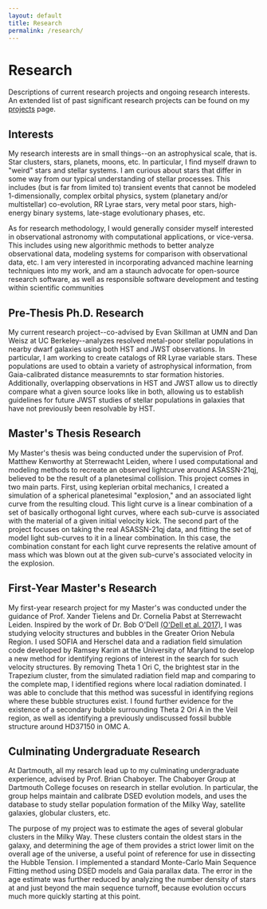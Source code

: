 ```yaml
---
layout: default
title: Research
permalink: /research/
---
```


# Research
Descriptions of current research projects and ongoing research interests.
<br>An extended list of past significant research projects can be found on my <a href="http://www.catherineslaughter.space/projects/">projects</a> page.

## Interests
My research interests are in small things--on an astrophysical scale, that is. Star clusters, stars, planets, moons, etc. In particular, I find myself drawn to "weird" stars and stellar systems. I am curious about stars that differ in some way from our typical understanding of stellar processes. This includes (but is far from limited to) transient events that cannot be modeled 1-dimensionally, complex orbital physics, system (planetary and/or multistellar) co-evolution, RR Lyrae stars, very metal poor stars, high-energy binary systems, late-stage evolutionary phases, etc.

As for research methodology, I would generally consider myself interested in observational astronomy with computational applications, or vice-versa. This includes using new algorithmic methods to better analyze observational data, modeling systems for comparison with observational data, etc. I am very interested in incorporating advanced machine learning techniques into my work, and am a staunch advocate for open-source research software, as well as responsible software development and testing within scientific communities

## Pre-Thesis Ph.D. Research
My current research project--co-advised by Evan Skillman at UMN and Dan Weisz at UC Berkeley--analyzes resolved metal-poor stellar populations in nearby dwarf galaxies using both HST and JWST observations. In particular, I am working to create catalogs of RR Lyrae variable stars. These populations are used to obtain a variety of astrophysical information, from Gaia-calibrated distance measuremnts to star formation histories. Additionally, overlapping observations in HST and JWST allow us to directly compare what a given source looks like in both, allowing us to establish guidelines for future JWST studies of stellar populations in galaxies that have not previously been resolvable by HST.

## Master's Thesis Research
My Master's thesis was being conducted under the supervision of Prof. Matthew Kenworthy at Sterrewacht Leiden, where I used computational and modeling methods to recreate an observed lightcurve around ASASSN-21qj, believed to be the result of a planetesimal collision. This project comes in two main parts. First, using keplerian orbital mechanics, I created a simulation of a spherical planetesimal "explosion," and an associated light curve from the resulting cloud. This light curve is a linear combination of a set of basically orthogonal light curves, where each sub-curve is associated with the material of a given initial velocity kick. The second part of the project focuses on taking the real ASASSN-21qj data, and fitting the set of model light sub-curves to it in a linear combination. In this case, the combination constant for each light curve represents the relative amount of mass which was blown out at the given sub-curve's associated velocity in the explosion.

## First-Year Master's Research
My first-year research project for my Master's was conducted under the guidance of Prof. Xander Tielens and Dr. Cornelia Pabst at Sterrewacht Leiden. Inspired by the work of Dr. Bob O'Dell [(O'Dell et al. 2017)](https://ui.adsabs.harvard.edu/abs/2017ApJ...837..151O/abstract), I was studying velocity structures and bubbles in the Greater Orion Nebula Region. I used SOFIA and Herschel data and a radiation field simulation code developed by Ramsey Karim at the University of Maryland to develop a new method for identifying regions of interest in the search for such velocity structures. By removing Theta 1 Ori C, the brightest star in the Trapezium cluster, from the simulated radiation field map and comparing to the complete map, I identified regions where local radiation dominated. I was able to conclude that this method was sucessful in identifying regions where these bubble structures exist. I found further evidence for the existence of a secondary bubble surrounding Theta 2 Ori A in the Veil region, as well as identifying a previously undiscussed fossil bubble structure around HD37150 in OMC A.

## Culminating Undergraduate Research
At Dartmouth, all my resarch lead up to my culminating undergraduate experience, advised by Prof. Brian Chaboyer. The Chaboyer Group at Dartmouth College focuses on research in stellar evolution. In particular, the group helps maintain and calibrate DSED evolution models, and uses the database to study stellar population formation of the Milky Way, satellite galaxies, globular clusters, etc.

The purpose of my project was to estimate the ages of several globular clusters in the Milky Way. These clusters contain the oldest stars in the galaxy, and determining the age of them provides a strict lower limit on the overall age of the universe, a useful point of reference for use in dissecting the Hubble Tension. I implemented a standard Monte-Carlo Main Sequence Fitting method using DSED models and Gaia parallax data. The error in the age estimate was further reduced by analyzing the number density of stars at and just beyond the main sequence turnoff, because evolution occurs much more quickly starting at this point.

